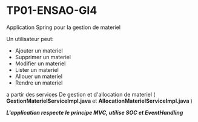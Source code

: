 # TP01-ENSAO-GI4

Application Spring pour la gestion de materiel

Un utilisateur peut:
- Ajouter un materiel
- Supprimer un materiel
- Modifier un materiel
- Lister un materiel
- Allouer un materiel
- Rendre un materiel

a partir des services De gestion et d'allocation de materiel ( <b> GestionMaterielServiceImpl.java </b> et <b> AllocationMaterielServiceImpl.java </b>  )

<b>*L'application respecte le principe MVC, utilise SOC et EventHandling*</b>
